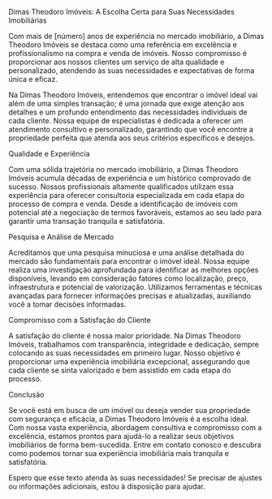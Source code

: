 Dimas Theodoro Imóveis: A Escolha Certa para Suas Necessidades Imobiliárias

Com mais de [número] anos de experiência no mercado imobiliário, a Dimas Theodoro Imóveis se destaca como uma referência em excelência e profissionalismo na compra e venda de imóveis. Nosso compromisso é proporcionar aos nossos clientes um serviço de alta qualidade e personalizado, atendendo às suas necessidades e expectativas de forma única e eficaz.

Na Dimas Theodoro Imóveis, entendemos que encontrar o imóvel ideal vai além de uma simples transação; é uma jornada que exige atenção aos detalhes e um profundo entendimento das necessidades individuais de cada cliente. Nossa equipe de especialistas é dedicada a oferecer um atendimento consultivo e personalizado, garantindo que você encontre a propriedade perfeita que atenda aos seus critérios específicos e desejos.

Qualidade e Experiência

Com uma sólida trajetória no mercado imobiliário, a Dimas Theodoro Imóveis acumula décadas de experiência e um histórico comprovado de sucesso. Nossos profissionais altamente qualificados utilizam essa experiência para oferecer consultoria especializada em cada etapa do processo de compra e venda. Desde a identificação de imóveis com potencial até a negociação de termos favoráveis, estamos ao seu lado para garantir uma transação tranquila e satisfatória.

Pesquisa e Análise de Mercado

Acreditamos que uma pesquisa minuciosa e uma análise detalhada do mercado são fundamentais para encontrar o imóvel ideal. Nossa equipe realiza uma investigação aprofundada para identificar as melhores opções disponíveis, levando em consideração fatores como localização, preço, infraestrutura e potencial de valorização. Utilizamos ferramentas e técnicas avançadas para fornecer informações precisas e atualizadas, auxiliando você a tomar decisões informadas.

Compromisso com a Satisfação do Cliente

A satisfação do cliente é nossa maior prioridade. Na Dimas Theodoro Imóveis, trabalhamos com transparência, integridade e dedicação, sempre colocando as suas necessidades em primeiro lugar. Nosso objetivo é proporcionar uma experiência imobiliária excepcional, assegurando que cada cliente se sinta valorizado e bem assistido em cada etapa do processo.

Conclusão

Se você está em busca de um imóvel ou deseja vender sua propriedade com segurança e eficácia, a Dimas Theodoro Imóveis é a escolha ideal. Com nossa vasta experiência, abordagem consultiva e compromisso com a excelência, estamos prontos para ajudá-lo a realizar seus objetivos imobiliários de forma bem-sucedida. Entre em contato conosco e descubra como podemos tornar sua experiência imobiliária mais tranquila e satisfatória.

Espero que esse texto atenda às suas necessidades! Se precisar de ajustes ou informações adicionais, estou à disposição para ajudar.
